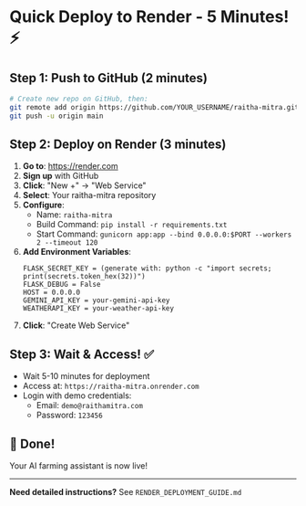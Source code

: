 # Quick Deploy to Render - 5 Minutes! ⚡

## Step 1: Push to GitHub (2 minutes)

```bash
# Create new repo on GitHub, then:
git remote add origin https://github.com/YOUR_USERNAME/raitha-mitra.git
git push -u origin main
```

## Step 2: Deploy on Render (3 minutes)

1. **Go to**: https://render.com
2. **Sign up** with GitHub
3. **Click**: "New +" → "Web Service"
4. **Select**: Your raitha-mitra repository
5. **Configure**:
   - Name: `raitha-mitra`
   - Build Command: `pip install -r requirements.txt`
   - Start Command: `gunicorn app:app --bind 0.0.0.0:$PORT --workers 2 --timeout 120`
6. **Add Environment Variables**:
   ```
   FLASK_SECRET_KEY = (generate with: python -c "import secrets; print(secrets.token_hex(32))")
   FLASK_DEBUG = False
   HOST = 0.0.0.0
   GEMINI_API_KEY = your-gemini-api-key
   WEATHERAPI_KEY = your-weather-api-key
   ```
7. **Click**: "Create Web Service"

## Step 3: Wait & Access! ✅

- Wait 5-10 minutes for deployment
- Access at: `https://raitha-mitra.onrender.com`
- Login with demo credentials:
  - Email: `demo@raithamitra.com`
  - Password: `123456`

## 🎉 Done!

Your AI farming assistant is now live!

---

**Need detailed instructions?** See `RENDER_DEPLOYMENT_GUIDE.md`
